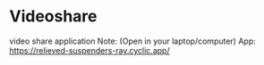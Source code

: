 # Videoshare
video share application
Note: (Open in your laptop/computer)
App: https://relieved-suspenders-ray.cyclic.app/
